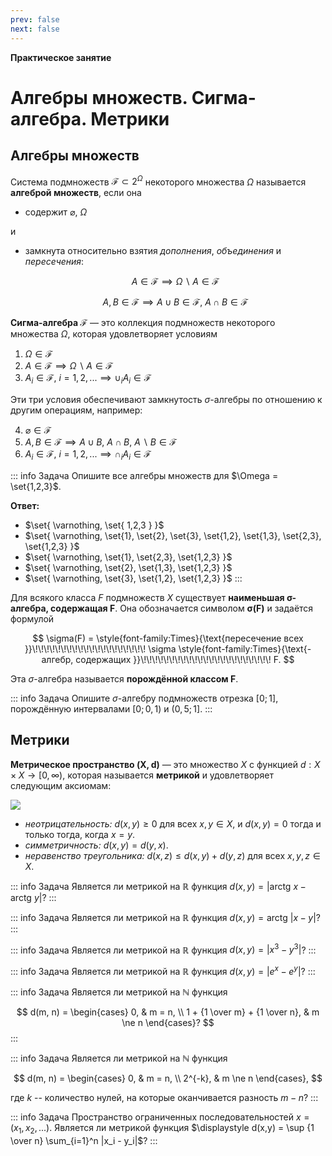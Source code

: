```yaml
---
prev: false
next: false
---
```


**Практическое занятие**

# Алгебры множеств. Сигма-алгебра. Метрики

## Алгебры множеств

Система подмножеств $\mathcal{F} \subset 2^\Omega$ некоторого множества $\Omega$ называется **алгеброй множеств**, если она

* содержит $\varnothing$, $\Omega$

и

* замкнута относительно взятия *дополнения*, *объединения* и *пересечения*:

  $$
  A \in \mathcal{F} \implies \Omega \backslash A \in \mathcal{F}
  $$

  $$
  A, B \in \mathcal{F} \implies A \cup B \in \mathcal{F}, ~ A \cap B \in \mathcal{F}
  $$

**Сигма-алгебра $\boldsymbol{\mathcal{F}}$** — это коллекция подмножеств некоторого множества $\Omega$, которая удовлетворяет условиям

1. $\Omega \in \mathcal{F}$
2. $A \in \mathcal{F} \implies \Omega \backslash A \in \mathcal{F}$
3. $A_i \in \mathcal{F}, ~ i = 1,2,... \implies \cup_i A_i \in \mathcal{F}$

Эти три условия обеспечивают замкнутость $\sigma$-алгебры по отношению к другим операциям, например:

4. $\varnothing \in \mathcal{F}$
5. $A,B \in \mathcal{F} \implies A \cup B, ~ A \cap B, ~ A \backslash B \in \mathcal{F}$
6. $A_i \in \mathcal{F}, ~ i = 1,2,... \implies \cap_i A_i \in \mathcal{F}$

::: info Задача
Опишите все алгебры множеств для $\Omega = \set{1,2,3}$.

**Ответ:**
* $\set{ \varnothing, \set{ 1,2,3 } }$
* $\set{ \varnothing, \set{1}, \set{2}, \set{3}, \set{1,2}, \set{1,3}, \set{2,3}, \set{1,2,3} }$
* $\set{ \varnothing, \set{1}, \set{2,3}, \set{1,2,3} }$
* $\set{ \varnothing, \set{2}, \set{1,3}, \set{1,2,3} }$
* $\set{ \varnothing, \set{3}, \set{1,2}, \set{1,2,3} }$
:::

Для всякого класса $F$ подмножеств $X$ существует **наименьшая $\boldsymbol{\sigma}$-алгебра, содержащая $\boldsymbol{F}$**. Она обозначается символом $\boldsymbol{\sigma(F)}$ и задаётся формулой

$$
\sigma(F) = \style{font-family:Times}{\text{пересечение всех }}\!\!\!\!\!\!\!\!\!\!\!\!\!\!\!\!\!\!\!\! \sigma \style{font-family:Times}{\text{-алгебр, содержащих }}\!\!\!\!\!\!\!\!\!\!\!\!\!\!\!\!\!\!\!\!\!\!\! F.
$$

Эта $\sigma$-алгебра называется **порождённой классом $\boldsymbol{F}$**.

::: info Задача
Опишите $\sigma$-алгебру подмножеств отрезка $[0;1]$, порождённую интервалами $[0; 0,1)$ и $(0,5; 1]$.
:::

## Метрики

**Метрическое пространство $\boldsymbol{(X, d)}$** — это множество $X$ с функцией $d: X \times X \to [0, \infty)$, которая называется **метрикой** и удовлетворяет следующим аксиомам:

![](/media/images/funcanalysis_3_5.png)

* *неотрицательность:* $d(x,y) \ge 0$ для всех $x,y \in X$, и $d(x,y) = 0$ тогда и только тогда, когда $x=y$.
* *симметричность:* $d(x,y) = d(y,x)$.
* *неравенство треугольника:* $d(x,z) \le d(x,y) + d(y,z)$ для всех $x,y,z \in X$.

::: info Задача
Является ли метрикой на $\mathbb{R}$ функция $d(x,y) = |\text{arctg} ~ x - \text{arctg} ~ y|$?
:::

::: info Задача
Является ли метрикой на $\mathbb{R}$ функция $d(x,y) = \text{arctg} ~ |x-y|$?
:::

::: info Задача
Является ли метрикой на $\mathbb{R}$ функция $d(x,y) = \left| x^3 - y^3 \right|$?
:::

::: info Задача
Является ли метрикой на $\mathbb{R}$ функция $d(x,y) = \left| e^x - e^y \right|$?
:::

::: info Задача
Является ли метрикой на $\mathbb{N}$ функция

$$
d(m, n) =
\begin{cases}
0, & m = n, \\
1 + {1 \over m} + {1 \over n}, & m \ne n
\end{cases}?
$$
:::

::: info Задача
Является ли метрикой на $\mathbb{N}$ функция

$$
d(m, n) =
\begin{cases}
0, & m = n, \\
2^{-k}, & m \ne n
\end{cases},
$$

где $k$ -- количество нулей, на которые оканчивается разность $m-n$?
:::

::: info Задача
Пространство ограниченных последовательностей $x = (x_1, x_2, ...)$. Является ли метрикой функция $\displaystyle d(x,y) = \sup {1 \over n} \sum_{i=1}^n |x_i - y_i|$?
:::